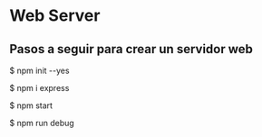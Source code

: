 # Web Server

## Pasos a seguir para crear un servidor web

$ npm init --yes

$ npm i express

$ npm start

$ npm run debug
